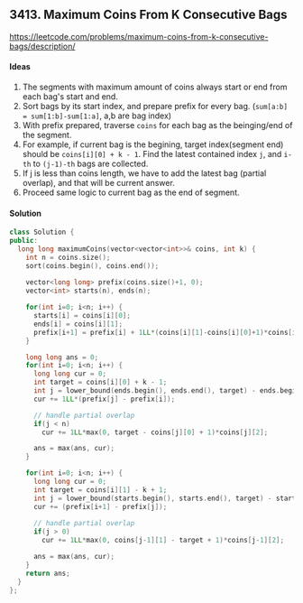 ## 3413. Maximum Coins From K Consecutive Bags


https://leetcode.com/problems/maximum-coins-from-k-consecutive-bags/description/


#### Ideas
1. The segments with maximum amount of coins always start or end from each bag's start and end.
2. Sort bags by its start index, and prepare prefix for every bag. (`sum[a:b] = sum[1:b]-sum[1:a]`, a,b are bag index)
3. With prefix prepared, traverse `coins` for each bag as the beinging/end of the segment.
4. For example, if current bag is the begining, target index(segment end) should be `coins[i][0] + k - 1`. Find the latest contained index `j`, and `i-th` to `(j-1)-th` bags are collected.
5. If j is less than coins length, we have to add the latest bag (partial overlap), and that will be current answer.
6. Proceed same logic to current bag as the end of segment.


#### Solution
```C++
class Solution {
public:
  long long maximumCoins(vector<vector<int>>& coins, int k) {
    int n = coins.size();
    sort(coins.begin(), coins.end());
    
    vector<long long> prefix(coins.size()+1, 0);
    vector<int> starts(n), ends(n);

    for(int i=0; i<n; i++) {
      starts[i] = coins[i][0];
      ends[i] = coins[i][1];
      prefix[i+1] = prefix[i] + 1LL*(coins[i][1]-coins[i][0]+1)*coins[i][2];
    }

    long long ans = 0;
    for(int i=0; i<n; i++) {
      long long cur = 0;
      int target = coins[i][0] + k - 1;
      int j = lower_bound(ends.begin(), ends.end(), target) - ends.begin();
      cur += 1LL*(prefix[j] - prefix[i]);

      // handle partial overlap
      if(j < n) 
        cur += 1LL*max(0, target - coins[j][0] + 1)*coins[j][2]; 

      ans = max(ans, cur); 
    }

    for(int i=0; i<n; i++) {
      long long cur = 0;
      int target = coins[i][1] - k + 1;
      int j = lower_bound(starts.begin(), starts.end(), target) - starts.begin();
      cur += (prefix[i+1] - prefix[j]);
      
      // handle partial overlap
      if(j > 0)
        cur += 1LL*max(0, coins[j-1][1] - target + 1)*coins[j-1][2];

      ans = max(ans, cur);
    }
    return ans;
  }
};
```
